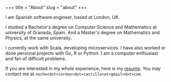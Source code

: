 +++
title = "About"
slug = "about"
+++

I am Spanish software engineer, based at London, UK.

I studied a Bachelor's degree on Computer Science and Mathematics at university of Granada, Spain. And a Master's degree on Mathematics and Physics, at the same university.

I currently work with Scala, developing microservices. I have also worked or done personal projects with Go, R or Python. I am a computer enthusiast and fan of difficult problems.

If you are interested in my whole experience, here is my [resume](../resume.pdf). You may contact me at `nacho<dot>cordon<dot>castillo<at>gmail<dot>com`.
